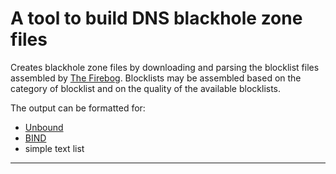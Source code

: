 # A tool to build DNS blackhole zone files

Creates blackhole zone files by downloading and parsing the blocklist files
assembled by [The Firebog](https://firebog.net).  Blocklists may be assembled
based on the category of blocklist and on the quality of the available
blocklists.

The output can be formatted for:

* [Unbound](https://nlnetlabs.nl/projects/unbound/about/)
* [BIND](https://www.isc.org/bind/)
* simple text list

---

[src]: https://github.com/pauldokas/blackhole

